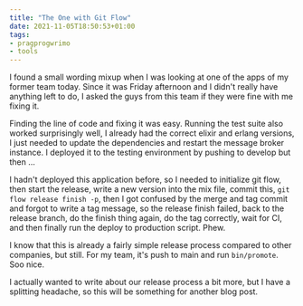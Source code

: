```yaml
---
title: "The One with Git Flow"
date: 2021-11-05T18:50:53+01:00
tags:
- pragprogwrimo
- tools
---
```


I found a small wording mixup when I was looking at one of the apps of my former team today. Since it was Friday afternoon and I didn't really have anything left to do, I asked the guys from this team if they were fine with me fixing it.

Finding the line of code and fixing it was easy. Running the test suite also worked surprisingly well, I already had the correct elixir and erlang versions, I just needed to update the dependencies and restart the message broker instance. I deployed it to the testing environment by pushing to develop but then ...

I hadn't deployed this application before, so I needed to initialize git flow, then start the release, write a new version into the mix file, commit this, `git flow release finish -p`, then I got confused by the merge and tag commit and forgot to write a tag message, so the release finish failed, back to the release branch, do the finish thing again, do the tag correctly, wait for CI, and then finally run the deploy to production script. Phew.

I know that this is already a fairly simple release process compared to other companies, but still. For my team, it's push to main and run `bin/promote`. Soo nice.

I actually wanted to write about our release process a bit more, but I have a splitting headache, so this will be something for another blog post.
